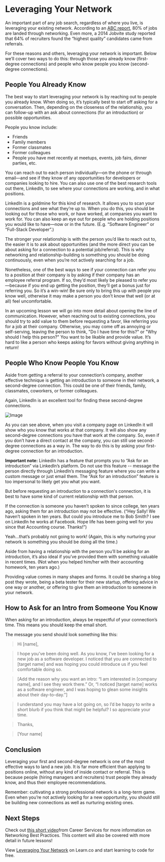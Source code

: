 # Leveraging Your Network 

An important part of any job search, regardless of where you live, is leveraging your existing network. According to an [ABC report](http://www.recruitingblogs.com/profiles/blogs/80-of-today-s-jobs-are-landed-through-networking), 80% of jobs are landed through networking. Even more, a 2014 Jobvite study reported that 64% of recruiters found the “highest quality” candidates came from referrals. 

For these reasons and others, leveraging your network is important. Below we’ll cover two ways to do this: through those you already know (first-degree connections) and people who know people you know (second-degree connections). 

## People You Already Know

The best way to start leveraging your network is by reaching out to people you already know. When doing so, it’s typically best to start off asking for a conversation. Then, depending on the closeness of the relationship, you can follow-up with an ask about connections (for an introduction) or possible opportunities.    

People you know include:
* Friends
* Family members
* Former classmates
* Former colleagues
* People you have met recently at meetups, events, job fairs, dinner parties, etc. 

You can reach out to each person individually—on the phone or through email—and see if they know of any opportunities for developers or companies looking to hire. You can also use one of the best research tools out there, LinkedIn, to see where your connections are working, and in what positions.  

LinkedIn is a goldmine for this kind of research. It allows you to scan your connections and see what they’re up to. When you do this, you should be looking out for those who work, or have worked, at companies you want to work for. You can also keep an eye out for people who are holding positions you would like to have—now or in the future. (E.g. “Software Engineer” or “Full-Stack Developer”.)

The stronger your relationship is with the person you’d like to reach out to, the easier it is to ask about opportunities (and the more direct you can be about asking for a connection to a potential job/referral). This is why networking and relationship-building is something you should be doing continuously, even when you’re not actively searching for a job.

Nonetheless, one of the best ways to see if your connection can refer you to a position at their company is by asking if their company has an employee referral program. If so, they’d most likely be pleased to refer you—because if you end up getting the position, they’ll get a bonus just for referring you. So it’s a win-win! Be sure only to bring this up with people you know well, otherwise it may make a person you don’t know that well (or at all) feel uncomfortable.

In an upcoming lesson we will go into more detail about opening the line of communication. However, when reaching out to existing connections, you should try to add value to them before requesting a favor, like referring you for a job at their company. Otherwise, you may come off as annoying or self-serving, leaving the person to think, "Do I have time for this?" or "Why should I help this person?" You want to be likable and provide value. It’s hard to like a person who keeps asking for favors without giving anything in return! 

## People Who Know People You Know

Aside from getting a referral to your connection’s company, another effective technique is getting an introduction to someone in their network, a second-degree connection. This could be one of their friends, family, classmates, coworkers, or former colleagues.

Again, LinkedIn is an excellent tool for finding these second-degree connections.

![Image](https://s3.amazonaws.com/learn-verified/CareerCurriculumLinkedInImage.png)

As you can see above, when you visit a company page on LinkedIn it will show who you know that works at that company. It will also show any second-degree connections you have that work at the company. So, even if you don’t have a direct contact at the company, you can still use second-degree connections as a way in. The way to do this is by asking your first-degree connection for an introduction.

**Important note:** LinkedIn has a feature that prompts you to “Ask for an introduction” via LinkedIn’s platform. Do not use this feature -- message the person directly through LinkedIn’s messaging feature where you can write a custom message or just email them. The “Ask for an introduction” feature is too impersonal to likely get you what you want. 

But before requesting an introduction to a connection's connection, it is best to have some kind of current relationship with that person. 

If the connection is someone you haven’t spoken to since college, ten years ago, asking them for an introduction may not be effective. (“Hey Sally! We haven’t spoken in ten years. But could you introduce me to Bob Smith? I see on LinkedIn he works at Facebook. Hope life has been going well for you since that Accounting course. Thanks!”)

Yeah...that’s probably not going to work! (Again, this is why nurturing your network is something you should be doing all the time.) 

Aside from having a relationship with the person you’ll be asking for an introduction, it’s also ideal if you’ve provided them with something valuable in recent times. (Not when you helped him/her with their accounting homework, ten years ago.) 

Providing value comes in many shapes and forms. It could be sharing a blog post they wrote, being a beta tester for their new startup, offering advice in one way or another, or offering to give them an introduction to someone in your network. 

## How to Ask for an Intro from Someone You Know

When asking for an introduction, always be respectful of your connection’s time. This means you should keep the email short. 

The message you send should look something like this: 

>Hi [name],

>I hope you’ve been doing well. As you know, I’ve been looking for a new job as a software developer. I noticed that you are connected to [target name] and was hoping you could introduce us if you feel comfortable doing so. 

>[Add the reason why you want an intro: “I am interested in [company name], and I see they work there.” Or, “I noticed [target name] works as a software engineer, and I was hoping to glean some insights about their day-to-day.”] 

>I understand you may have a lot going on, so I’d be happy to write a short blurb if you think that might be helpful? I so appreciate your time. 

>Thanks,

>[Your name]

## Conclusion 

Leveraging your first and second-degree network is one of the most effective ways to land a new job. It is far more efficient than applying to positions online, without any kind of inside contact or referral. This is because people (hiring managers and recruiters) trust people they already know, and thus their employee recommendations. 

Remember: cultivating a strong professional network is a long-term game. Even when you’re not actively looking for a new opportunity, you should still be building new connections as well as nurturing existing ones.

## Next Steps

Check out [this short video](https://youtu.be/j6Zo85pRGkk)from Career Services for more information on Networking Best Practices. This content will also be covered with more detail in future lessons! 



<p class='util--hide'>View <a href='https://learn.co/lessons/careers-leveraging-your-network'>Leveraging Your Network</a> on Learn.co and start learning to code for free.</p>
